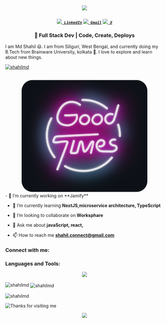 
<h1 align="center">
  <a >
    <img src="https://readme-typing-svg.herokuapp.com/?lines=Hello,+There!+👋;This+is+MD+SHAHIL....;Nice+to+meet+you!&center=true&size=30">
  </a>
</h1>

<h5 align="center">
  <code><a href="www.linkedin.com/in/web-dev-md-shahil" title="LinkedIn Profile"><img width="14" src="https://skillicons.dev/icons?i=linkedin"> LinkedIn</a></code>
  <code><a href="mailto:shahil.connect@gmail.com" title="Stack Overflow Profile"><img width="14" src="https://skillicons.dev/icons?i=gmail"> Gmail</a></code>
  <code><a href="https://x.com/MdShahil220" title="X Profile"><img width="14" src="https://skillicons.dev/icons?i=twitter"> X</a></code>
</h5>
<h3 align="center">🌟 Full Stack Dev | Code, Create, Deploys</h3>
I am Md Shahil 😃. I am from Siliguri, West Bengal, and currently doing my B.Tech from Brainware University, kolkata 🏫. I love to explore and learn about new things.



<p align="left"> <a href="https://github.com/ryo-ma/github-profile-trophy"><img src="https://github-profile-trophy.vercel.app/?username=shahilmd" alt="shahilmd" /></a> </p>
<div align="center">
	<br>
		<img src="good-times.svg" width="400px">
	<br>
</div>
- 🔭 I’m currently working on **Jamify**

- 🌱 I’m currently learning **NextJS,microservice architecture, TypeScript**

- 👯 I’m looking to collaborate on **Worksphare**

- 💬 Ask me about **javaScript, react,**

- 📫 How to reach me **shahil.connect@gmail.com**

<h3 align="left">Connect with me:</h3>
<p align="left">
</p>

<h3 align="left">Languages and Tools:</h3>
<p align="center">
  <a href="https://skillicons.dev">
    <img src="https://skillicons.dev/icons?i=git,appwrite,js,ts,css,tailwindcss,html,react,express,nodejs,mongodb,mysql,postgresql,redux,redis" />
  </a>
</p>

<p><img align="left" src="https://github-readme-stats.vercel.app/api/top-langs?username=shahilmd&show_icons=true&locale=en&layout=compact" alt="shahilmd" /></p>

<p>&nbsp;<img align="center" src="https://github-readme-stats.vercel.app/api?username=shahilmd&show_icons=true&locale=en" alt="shahilmd" /></p>

<p><img align="center" src="https://github-readme-streak-stats.herokuapp.com/?user=shahilmd&" alt="shahilmd" /></p>
<img height="120" alt="Thanks for visiting me" width="100%" src="https://raw.githubusercontent.com/BrunnerLivio/brunnerlivio/master/images/marquee.svg" />
<p align="center">
  <img src="https://capsule-render.vercel.app/api?type=waving&color=gradient&height=60&section=footer&width=100"/>
</p>
